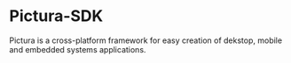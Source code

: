 # Pictura-SDK
Pictura is a cross-platform framework for easy creation of dekstop, mobile and embedded systems applications.
